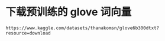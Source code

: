 # 下载预训练的 glove 词向量

```
https://www.kaggle.com/datasets/thanakomsn/glove6b300dtxt?resource=download
```
